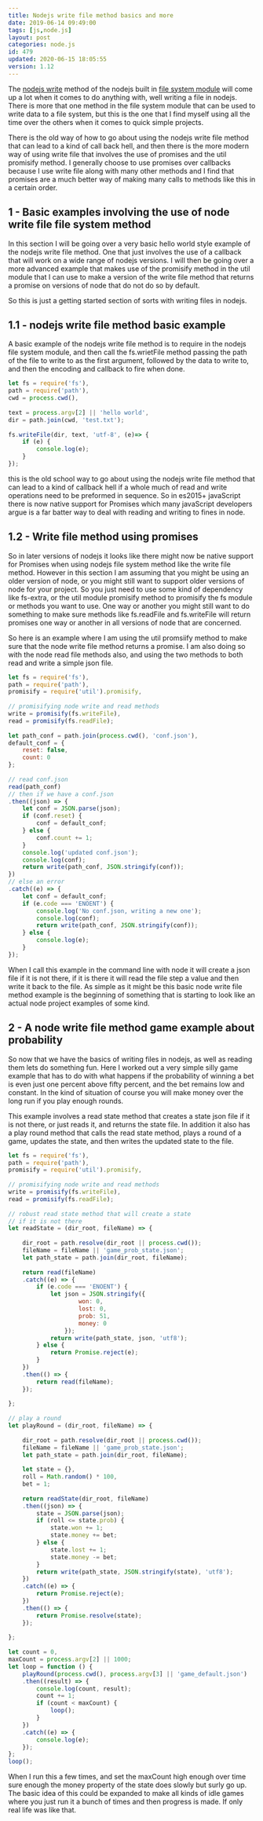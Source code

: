 ```yaml
---
title: Nodejs write file method basics and more
date: 2019-06-14 09:49:00
tags: [js,node.js]
layout: post
categories: node.js
id: 479
updated: 2020-06-15 18:05:55
version: 1.12
---
```


The [nodejs write](https://nodejs.org/api/fs.html#fs_fs_writefile_file_data_options_callback) method of the nodejs built in [file system module](/2018/02/08/nodejs-filesystem/) will come up a lot when it comes to do anything with, well writing a file in nodejs. There is more that one method in the file system module that can be used to write data to a file system, but this is the one that I find myself using all the time over the others when it comes to quick simple projects.
 
There is the old way of how to go about using the nodejs write file method that can lead to a kind of call back hell, and then there is the more modern way of using write file that involves the use of promises and the util promisify method. I generally choose to use promises over callbacks because I use write file along with many other methods and I find that promises are a much better way of making many calls to methods like this in a certain order.

<!-- more -->

## 1 - Basic examples involving the use of node write file file system method

In this section I will be going over a very basic hello world style example of the nodejs write file method. One that just involves the use of a callback that will work on a wide range of nodejs versions. I will then be going over a more advanced example that makes use of the promisify method in the util module that I can use to make a version of the write file method that returns a promise on versions of node that do not do so by default.

So this is just a getting started section of sorts with writing files in nodejs.

## 1.1 - nodejs write file method basic example

A basic example of the nodejs write file method is to require in the nodejs file system module, and then call the fs.wrietFile method passing the path of the file to write to as the first argument, followed by the data to write to, and then the encoding and callback to fire when done.

```js
let fs = require('fs'),
path = require('path'),
cwd = process.cwd(),
 
text = process.argv[2] || 'hello world',
dir = path.join(cwd, 'test.txt');
 
fs.writeFile(dir, text, 'utf-8', (e)=> {
    if (e) {
        console.log(e);
    }
});
```

this is the old school way to go about using the nodejs write file method that can lead to a kind of callback hell if a whole much of read and write operations need to be preformed in sequence. So in es2015+ javaScript there is now native support for Promises which many javaScript developers argue is a far batter way to deal with reading and writing to fines in node.

## 1.2 - Write file method using promises

So in later versions of nodejs it looks like there might now be native support for Promises when using nodejs file system method like the write file method. However in this section I am assuming that you might be using an older version of node, or you might still want to support older versions of node for your project. So you just need to use some kind of dependency like fs-extra, or the util module promisify method to promisify the fs module or methods you want to use. One way or another you might still want to do something to make sure methods like fs.readFile and fs.writeFile will return promises one way or another in all versions of node that are concerned.

So here is an example where I am using the util promsiify method to make sure that the node write file method returns a promise. I am also doing so with the node read file methods also, and using the two methods to both read and write a simple json file.

```js
let fs = require('fs'),
path = require('path'),
promisify = require('util').promisify,
 
// promisifying node write and read methods
write = promisify(fs.writeFile),
read = promisify(fs.readFile);
 
let path_conf = path.join(process.cwd(), 'conf.json'),
default_conf = {
    reset: false,
    count: 0
};
 
// read conf.json
read(path_conf)
// then if we have a conf.json
.then((json) => {
    let conf = JSON.parse(json);
    if (conf.reset) {
        conf = default_conf;
    } else {
        conf.count += 1;
    }
    console.log('updated conf.json');
    console.log(conf);
    return write(path_conf, JSON.stringify(conf));
})
// else an error
.catch((e) => {
    let conf = default_conf;
    if (e.code === 'ENOENT') {
        console.log('No conf.json, writing a new one');
        console.log(conf);
        return write(path_conf, JSON.stringify(conf));
    } else {
        console.log(e);
    }
});
```

When I call this example in the command line with node it will create a json file if it is not there, if it is there it will read the file step a value and then write it back to the file. As simple as it might be this basic node write file method example is the beginning of something that is starting to look like an actual node project examples of some kind.

## 2 - A node write file method game example about probability

So now that we have the basics of writing files in nodejs, as well as reading them lets do something fun. Here I worked out a very simple silly game example that has to do with what happens if the probability of winning a bet is even just one percent above fifty percent, and the bet remains low and constant. In the kind of situation of course you will make money over the long run if you play enough rounds.

This example involves a read state method that creates a state json file if it is not there, or just reads it, and returns the state file. In addition it also has a play round method that calls the read state method, plays a round of a game, updates the state, and then writes the updated state to the file.

```js
let fs = require('fs'),
path = require('path'),
promisify = require('util').promisify,
 
// promisifying node write and read methods
write = promisify(fs.writeFile),
read = promisify(fs.readFile);
 
// robust read state method that will create a state
// if it is not there
let readState = (dir_root, fileName) => {
 
    dir_root = path.resolve(dir_root || process.cwd());
    fileName = fileName || 'game_prob_state.json';
    let path_state = path.join(dir_root, fileName);
 
    return read(fileName)
    .catch((e) => {
        if (e.code === 'ENOENT') {
            let json = JSON.stringify({
                    won: 0,
                    lost: 0,
                    prob: 51,
                    money: 0
                });
            return write(path_state, json, 'utf8');
        } else {
            return Promise.reject(e);
        }
    })
    .then(() => {
        return read(fileName);
    });
 
};
 
// play a round
let playRound = (dir_root, fileName) => {
 
    dir_root = path.resolve(dir_root || process.cwd());
    fileName = fileName || 'game_prob_state.json';
    let path_state = path.join(dir_root, fileName);
 
    let state = {},
    roll = Math.random() * 100,
    bet = 1;
 
    return readState(dir_root, fileName)
    .then((json) => {
        state = JSON.parse(json);
        if (roll <= state.prob) {
            state.won += 1;
            state.money += bet;
        } else {
            state.lost += 1;
            state.money -= bet;
        }
        return write(path_state, JSON.stringify(state), 'utf8');
    })
    .catch((e) => {
        return Promise.reject(e);
    })
    .then(() => {
        return Promise.resolve(state);
    });
 
};
 
let count = 0,
maxCount = process.argv[2] || 1000;
let loop = function () {
    playRound(process.cwd(), process.argv[3] || 'game_default.json')
    .then((result) => {
        console.log(count, result);
        count += 1;
        if (count < maxCount) {
            loop();
        }
    })
    .catch((e) => {
        console.log(e);
    });
};
loop();
```

When I run this a few times, and set the maxCount high enough over time sure enough the money property of the state does slowly but surly go up. The basic idea of this could be expanded to make all kinds of idle games where you just run it a  bunch of times and then progress is made. If only real life was like that.
